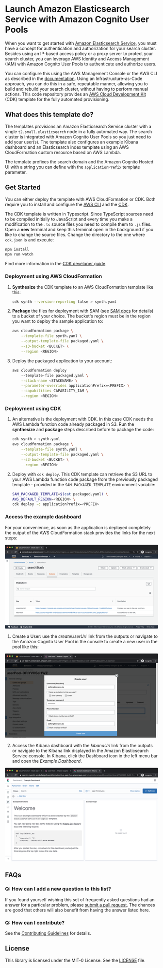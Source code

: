 # Launch Amazon Elasticsearch Service with Amazon Cognito User Pools

When you want to get started with [Amazon Elasticsearch Service](https://aws.amazon.com/elasticsearch-service/), you must have a concept for authentication and authorization for your search cluster. Besides using an IP-based access policy or a proxy server to protect your search cluster, you can leverage AWS Identity and Access Management (IAM) with Amazon Cognito User Pools to authenticate and authorize users.

You can configure this using the AWS Management Console or the AWS CLI as described in the [documentation](https://docs.aws.amazon.com/elasticsearch-service/latest/developerguide/es-cognito-auth.html). Using an Infrastructure-as-Code approach, you can do this in a safe, repeatable manner, allowing you to build and rebuild your search cluster, without having to perform manual actions. This code repository provides an [AWS Cloud Development Kit](https://aws.amazon.com/de/cdk/) (CDK) template for the fully automated provisioning.

## What does this template do?

The templates provisions an Amazon Elasticsearch Service cluster with a single `t2.small.elasticsearch` node in a fully automated way. The search cluster is integrated with Amazon Cognito User Pools so you just need to add your user(s). The template also configures an example Kibana dashboard and an Elasticsearch index template using an AWS CloudFormation custom resource based on AWS Lambda.

The template prefixes the search domain and the Amazon Cognito Hosted UI with a string you can define with the `applicationPrefix` template parameter.

## Get Started

You can either deploy the template with AWS CloudFormation or CDK. Both require you to install and configure the [AWS CLI](https://docs.aws.amazon.com/cli/latest/userguide/cli-chap-install.html) and the [CDK](https://docs.aws.amazon.com/cdk/latest/guide/getting_started.html).

The CDK template is written in Typescript. Since TypeScript sources need to be compiled initially to JavaScript and every time you make a modification to the `.ts` source files you need to compile them to `.js` files. Open a **new** terminal and keep this terminal open in the background if you like to change the source files. Change the directory to the one where `cdk.json` is and execute:

```sh
npm install
npm run watch
```

Find more information in the [CDK developer guide](https://docs.aws.amazon.com/cdk/latest/guide/home.html).


### Deployment using AWS CloudFormation

1. **Synthesize** the CDK template to an AWS CloudFormation template like this:

    ```bash
    cdk synth --version-reporting false > synth.yaml
    ```

2. **Package** the files for deployment with SAM (see [SAM docs](https://docs.aws.amazon.com/serverless-application-model/latest/developerguide/serverless-deploying.html) for details) to a bucket of your choice. The bucket's region must be in the region you want to deploy the sample application to:

    ```sh
    aws cloudformation package \
        --template-file synth.yaml \
        --output-template-file packaged.yaml \
        --s3-bucket <BUCKET> \
        --region <REGION>
    ```

3. Deploy the packaged application to your account:

    ```sh
    aws cloudformation deploy
        --template-file packaged.yaml \
        --stack-name <STACKNAME> \
        --parameter-overrides applicationPrefix=<PREFIX> \
        --capabilities CAPABILITY_IAM \
        --region <REGION>
    ```

### Deployment using CDK

1. An alternative is the deployment with CDK. In this case CDK needs the AWS Lambda function code already packaged
    in S3. Run the **synthesize** and **package** steps described before to package the code:

    ```sh
    cdk synth > synth.yaml
    aws cloudformation package \
        --template-file synth.yaml \
        --output-template-file packaged.yaml \
        --s3-bucket <BUCKET> \
        --region <REGION>
    ```

2. Deploy with `cdk deploy`. This CDK template can retrieve the S3 URL to your AWS Lambda function code package from the previously packaged
template - provided in the `SAM_PACKAGED_TEMPLATE` environment variable:

    ```sh
    SAM_PACKAGED_TEMPLATE=$(cat packaged.yaml) \
    AWS_DEFAULT_REGION=<REGION> \
    cdk deploy -c applicationPrefix=<PREFIX>
    ```

### Access the example dashboard

For your convenience, as soon as the application is deployed completely the output of the AWS CloudFormation
stack provides the links for the next steps:

![AWS CloudFormation outputs](img/cfn_outputs.png)

1. Create a User: use the *createUserUrl* link from the outputs or navigate to the Amazon Cognito User Pool in the console to create a new user in the pool like this:

![AWS CloudFormation outputs](img/create_user.png)

2. Access the Kibana dashboard with the *kibanaUrl* link from the outputs or navigate to the Kibana link displayed in the Amazon Elasticsearch Service console. In Kibana, click the Dashboard icon in the left menu bar and open the *Example Dashboard*.

![AWS CloudFormation outputs](img/example_dashboard.png)

## FAQs

### Q: How can I add a new question to this list?

If you found yourself wishing this set of frequently asked questions had an answer for a particular problem, please [submit a pull request](https://help.github.com/articles/creating-a-pull-request-from-a-fork/). The chances are good that others will also benefit from having the answer listed here.

### Q: How can I contribute?

See the [Contributing Guidelines](CONTRIBUTING.md) for details.

## License

This library is licensed under the MIT-0 License. See the [LICENSE](LICENSE) file.